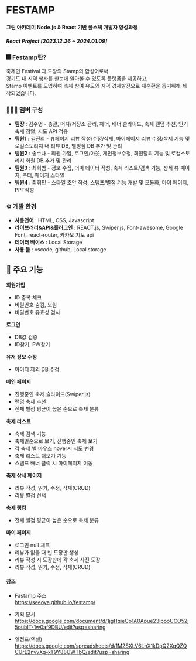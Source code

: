   # FESTAMP
**그린 아카데미 Node.js & React 기반 풀스택 개발자 양성과정**
##### React Project [2023.12.26 ~ 2024.01.09]


### 🎆 Festamp란?
축제인 Festival 과 도장의 Stamp의 합성어로써  
경기도 내 지역 행사를 한눈에 알아볼 수 있도록 플랫폼을 제공하고,  
Stamp 이벤트를 도입하여 축제 참여 유도와 지역 경제발전으로 재순환을 돕기위해 제작되었습니다.



### 🧑‍🤝‍🧑 맴버 구성

* **팀장** : 김수영 - 총괄, 머지/저장소 관리, 헤더, 배너 슬라이드, 축제 랜덤 추천, 인기 축제 정렬, 지도 API 적용
* **팀원1** : 김진희 - 뷰페이지 리뷰 작성/수정/삭제, 마이페이지 리뷰 수정/삭제 기능 및 로컬스토리지 내 리뷰 DB, 별평점 DB 추가 및 관리
* **팀원2** : 송수나 - 회원 가입, 로그인/아웃, 개인정보수정, 회원탈퇴 기능 및 로컬스토리지 회원 DB 추가 및 관리
* **팀원3** : 최희범 - 정보 수집, 더미 데이터 작성, 축제 리스트/검색 기능, 상세 뷰 페이지, 푸터, 페이지 스타일
* **팀원4** : 최휘민 - 스타일 초안 작성, 스탬프/별점 기능 개발 및 모듈화, 마이 페이지, PPT작성
  

### ⚙ 개발 환경
* **사용언어** : HTML, CSS, Javascript
* **라이브러리&API&플러그인** : REACT.js, Swiper.js, Font-awesome, Google Font, react-router, 카카오 지도 api
* **데이터 베이스** : Local Storage
* **사용 툴** : vscode, github, Local storage

## 📌 주요 기능
**회원가입**
* ID 중복 체크
* 비밀번호 숨김, 보임
* 비밀번호 유효성 검사

**로그인**
* DB값 검증
* ID찾기, PW찾기

**유저 정보 수정**
* 아이디 제외 DB 수정

**메인 페이지**
* 진행중인 축제 슬라이드(Swiper.js)
* 랜덤 축제 추천
* 전체 별점 평균이 높은 순으로 축제 분류

**축제 리스트**
* 축제 검색 기능
* 축제일순으로 보기, 진행중인 축제 보기
* 각 축제 별 마우스 hover시 지도 변경
* 축제 리스트 더보기 기능
* 스탬프 배너 클릭 시 마이페이지 이동

**축제 상세 페이지**
* 리뷰 작성, 읽기, 수정, 삭제(CRUD)
* 리뷰 별점 선택

**축제 랭킹**
* 전체 별점 평균이 높은 순으로 축제 분류

**마이 페이지**
* 로그인 null 체크
* 리뷰가 없을 때 빈 도장판 생성
* 리뷰 작성 시 도장판에 각 축제 사진 도장
* 리뷰 작성, 읽기, 수정, 삭제(CRUD)




#### 참조
* Fastamp 주소  
https://seeoya.github.io/festamp/

* 기획 문서  
https://docs.google.com/document/d/1jgHqieCp1A0Apue23lpooUCO52j5oubIT-1w0af9DBU/edit?usp=sharing   
* 일정표(엑셀)  
https://docs.google.com/spreadsheets/d/1M2SXLV6LnX1kDpQ2XgQZQCUrE2nvvXg-xT9Y88UWTbQ/edit?usp=sharing
